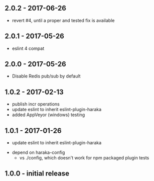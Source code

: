 
## 2.0.2 - 2017-06-26

- revert #4, until a proper and tested fix is available

## 2.0.1 - 2017-05-26

- eslint 4 compat 

## 2.0.0 - 2017-05-26

- Disable Redis pub/sub by default

## 1.0.2 - 2017-02-13

- publish incr operations
- update eslint to inherit eslint-plugin-haraka
- added AppVeyor (windows) testing

## 1.0.1  - 2017-01-26

- update eslint to inherit eslint-plugin-haraka
* depend on haraka-config
    * vs ./config, which doesn't work for npm packaged plugin tests

## 1.0.0  - initial release

